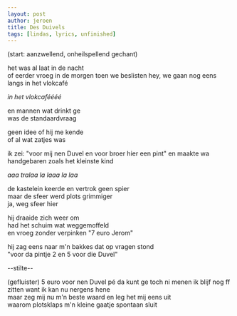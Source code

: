 ```yaml
---
layout: post
author: jeroen
title: Des Duivels
tags: [lindas, lyrics, unfinished]
---
```


(start: aanzwellend, onheilspellend gechant)

het was al laat in de nacht  
of eerder vroeg in de morgen
toen we beslisten hey,
we gaan nog eens langs in het vlokcafé

_in het vlokcaféééé_

en mannen wat drinkt ge  
was de standaardvraag  

geen idee of hij me kende  
of al wat zatjes was

ik zei: "voor mij nen Duvel en voor broer hier een pint"
en maakte wa handgebaren zoals het kleinste kind  

_aaa tralaa la laaa la laa_

de kastelein keerde en vertrok geen spier  
maar de sfeer werd plots grimmiger  
ja, weg sfeer hier  

hij draaide zich weer om  
had het schuim wat weggemoffeld  
en vroeg zonder verpinken "7 euro Jerom"

hij zag eens naar m'n bakkes dat op vragen stond  
"voor da pintje 2 en 5 voor die Duvel"
  
--stilte--

(gefluister) 5 euro voor nen Duvel pé da kunt ge toch ni menen
ik blijf nog ff zitten want ik kan nu nergens hene  
maar zeg mij nu m'n beste waard en leg het mij eens uit  
waarom plotsklaps m'n kleine gaatje spontaan sluit
